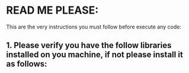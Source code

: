 # READ ME PLEASE:

This are the very instructions you must follow before execute any code:

## 1. Please verify you have the follow libraries installed on you machine, if not please install it as follows:

